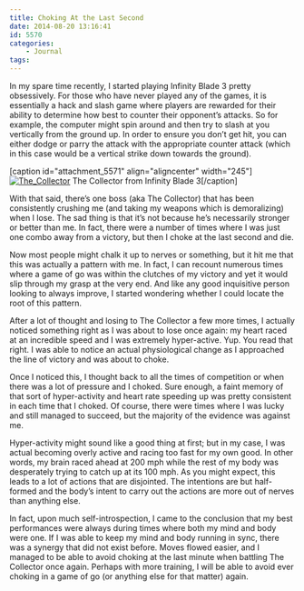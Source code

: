 ```yaml
---
title: Choking At the Last Second
date: 2014-08-20 13:16:41
id: 5570
categories:
	- Journal
tags:
---
```


In my spare time recently, I started playing Infinity Blade 3 pretty obsessively. For those who have never played any of the games, it is essentially a hack and slash game where players are rewarded for their ability to determine how best to counter their opponent’s attacks. So for example, the computer might spin around and then try to slash at you vertically from the ground up. In order to ensure you don’t get hit, you can either dodge or parry the attack with the appropriate counter attack (which in this case would be a vertical strike down towards the ground).

[caption id="attachment_5571" align="aligncenter" width="245"][![The_Collector](http://www.bengozen.com/wp-content/uploads/2014/08/The_Collector.jpg)](http://www.bengozen.com/wp-content/uploads/2014/08/The_Collector.jpg) The Collector from Infinity Blade 3[/caption]

With that said, there’s one boss (aka The Collector) that has been consistently crushing me (and taking my weapons which is demoralizing) when I lose. The sad thing is that it’s not because he’s necessarily stronger or better than me. In fact, there were a number of times where I was just one combo away from a victory, but then I choke at the last second and die.

Now most people might chalk it up to nerves or something, but it hit me that this was actually a pattern with me. In fact, I can recount numerous times where a game of go was within the clutches of my victory and yet it would slip through my grasp at the very end. And like any good inquisitive person looking to always improve, I started wondering whether I could locate the root of this pattern.

After a lot of thought and losing to The Collector a few more times, I actually noticed something right as I was about to lose once again: my heart raced at an incredible speed and I was extremely hyper-active. Yup. You read that right. I was able to notice an actual physiological change as I approached the line of victory and was about to choke.

Once I noticed this, I thought back to all the times of competition or when there was a lot of pressure and I choked. Sure enough, a faint memory of that sort of hyper-activity and heart rate speeding up was pretty consistent in each time that I choked. Of course, there were times where I was lucky and still managed to succeed, but the majority of the evidence was against me.

Hyper-activity might sound like a good thing at first; but in my case, I was actual becoming overly active and racing too fast for my own good. In other words, my brain raced ahead at 200 mph while the rest of my body was desperately trying to catch up at its 100 mph. As you might expect, this leads to a lot of actions that are disjointed. The intentions are but half-formed and the body’s intent to carry out the actions are more out of nerves than anything else.

In fact, upon much self-introspection, I came to the conclusion that my best performances were always during times where both my mind and body were one. If I was able to keep my mind and body running in sync, there was a synergy that did not exist before. Moves flowed easier, and I managed to be able to avoid choking at the last minute when battling The Collector once again. Perhaps with more training, I will be able to avoid ever choking in a game of go (or anything else for that matter) again.